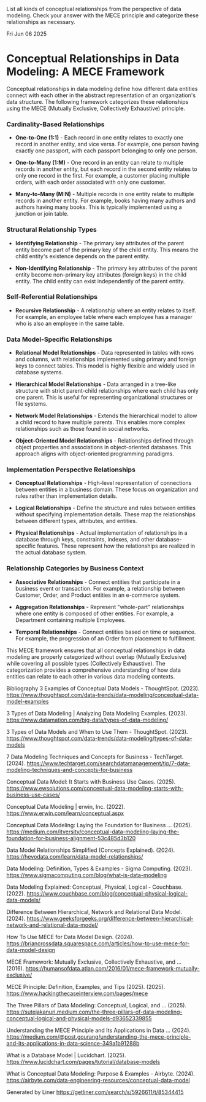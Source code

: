 List all kinds of conceptual relationships from the perspective of data modeling. Check your answer with the MECE principle and categorize these relationships as necessary.

Fri Jun 06 2025

# Conceptual Relationships in Data Modeling: A MECE Framework

Conceptual relationships in data modeling define how different data entities connect with each other in the abstract representation of an organization's data structure. The following framework categorizes these relationships using the MECE (Mutually Exclusive, Collectively Exhaustive) principle.

### Cardinality-Based Relationships

- **One-to-One (1:1)** - Each record in one entity relates to exactly one record in another entity, and vice versa. For example, one person having exactly one passport, with each passport belonging to only one person.

- **One-to-Many (1:M)** - One record in an entity can relate to multiple records in another entity, but each record in the second entity relates to only one record in the first. For example, a customer placing multiple orders, with each order associated with only one customer.

- **Many-to-Many (M:N)** - Multiple records in one entity relate to multiple records in another entity. For example, books having many authors and authors having many books. This is typically implemented using a junction or join table.

### Structural Relationship Types

- **Identifying Relationship** - The primary key attributes of the parent entity become part of the primary key of the child entity. This means the child entity's existence depends on the parent entity.

- **Non-Identifying Relationship** - The primary key attributes of the parent entity become non-primary key attributes (foreign keys) in the child entity. The child entity can exist independently of the parent entity.

### Self-Referential Relationships

- **Recursive Relationship** - A relationship where an entity relates to itself. For example, an employee table where each employee has a manager who is also an employee in the same table.

### Data Model-Specific Relationships

- **Relational Model Relationships** - Data represented in tables with rows and columns, with relationships implemented using primary and foreign keys to connect tables. This model is highly flexible and widely used in database systems.

- **Hierarchical Model Relationships** - Data arranged in a tree-like structure with strict parent-child relationships where each child has only one parent. This is useful for representing organizational structures or file systems.

- **Network Model Relationships** - Extends the hierarchical model to allow a child record to have multiple parents. This enables more complex relationships such as those found in social networks.

- **Object-Oriented Model Relationships** - Relationships defined through object properties and associations in object-oriented databases. This approach aligns with object-oriented programming paradigms.

### Implementation Perspective Relationships

- **Conceptual Relationships** - High-level representation of connections between entities in a business domain. These focus on organization and rules rather than implementation details.

- **Logical Relationships** - Define the structure and rules between entities without specifying implementation details. These map the relationships between different types, attributes, and entities.

- **Physical Relationships** - Actual implementation of relationships in a database through keys, constraints, indexes, and other database-specific features. These represent how the relationships are realized in the actual database system.

### Relationship Categories by Business Context

- **Associative Relationships** - Connect entities that participate in a business event or transaction. For example, a relationship between Customer, Order, and Product entities in an e-commerce system.

- **Aggregation Relationships** - Represent "whole-part" relationships where one entity is composed of other entities. For example, a Department containing multiple Employees.

- **Temporal Relationships** - Connect entities based on time or sequence. For example, the progression of an Order from placement to fulfillment.

This MECE framework ensures that all conceptual relationships in data modeling are properly categorized without overlap (Mutually Exclusive) while covering all possible types (Collectively Exhaustive). The categorization provides a comprehensive understanding of how data entities can relate to each other in various data modeling contexts.

Bibliography
3 Examples of Conceptual Data Models - ThoughtSpot. (2023). https://www.thoughtspot.com/data-trends/data-modeling/conceptual-data-model-examples

3 Types of Data Modeling | Analyzing Data Modeling Examples. (2023). https://www.datamation.com/big-data/types-of-data-modeling/

3 Types of Data Models and When to Use Them - ThoughtSpot. (2023). https://www.thoughtspot.com/data-trends/data-modeling/types-of-data-models

7 Data Modeling Techniques and Concepts for Business - TechTarget. (2024). https://www.techtarget.com/searchdatamanagement/tip/7-data-modeling-techniques-and-concepts-for-business

Conceptual Data Model: It Starts with Business Use Cases. (2025). https://www.ewsolutions.com/conceptual-data-modeling-starts-with-business-use-cases/

Conceptual Data Modeling | erwin, Inc. (2022). https://www.erwin.com/learn/conceptual.aspx

Conceptual Data Modeling: Laying the Foundation for Business ... (2025). https://medium.com/itversity/conceptual-data-modeling-laying-the-foundation-for-business-alignment-53c485d3b120

Data Model Relationships Simplified (Concepts Explained). (2024). https://hevodata.com/learn/data-model-relationships/

Data Modeling: Definition, Types & Examples - Sigma Computing. (2023). https://www.sigmacomputing.com/blog/what-is-data-modeling

Data Modeling Explained: Conceptual, Physical, Logical - Couchbase. (2022). https://www.couchbase.com/blog/conceptual-physical-logical-data-models/

Difference Between Hierarchical, Network and Relational Data Model. (2024). https://www.geeksforgeeks.org/difference-between-hierarchical-network-and-relational-data-model/

How To Use MECE for Data Model Design. (2024). https://briancrossdata.squarespace.com/articles/how-to-use-mece-for-data-model-design

MECE Framework: Mutually Exclusive, Collectively Exhaustive, and ... (2016). https://humansofdata.atlan.com/2016/01/mece-framework-mutually-exclusive/

MECE Principle: Definition, Examples, and Tips (2025). (2025). https://www.hackingthecaseinterview.com/pages/mece

The Three Pillars of Data Modeling: Conceptual, Logical, and ... (2025). https://sutejakanuri.medium.com/the-three-pillars-of-data-modeling-conceptual-logical-and-physical-models-d93652339855

Understanding the MECE Principle and Its Applications in Data ... (2024). https://medium.com/@post.gourang/understanding-the-mece-principle-and-its-applications-in-data-science-349a1b91288b

What is a Database Model | Lucidchart. (2025). https://www.lucidchart.com/pages/tutorial/database-models

What is Conceptual Data Modeling: Purpose & Examples - Airbyte. (2024). https://airbyte.com/data-engineering-resources/conceptual-data-model



Generated by Liner
https://getliner.com/search/s/5926611/t/85344415